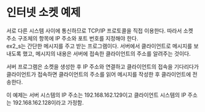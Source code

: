 # 인터넷 소켓 예제

서로 다른 시스템 사이에 통신하므로 TCP/IP 프로토콜을 직접 이용한다. 따라서 소켓 주소 구조체의 항목에 IP 주소와 포트 번호를 지정해야 한다. </br>
ex2_s는 간단한 메시지를 주고 받는 프로그램이다. 서버에서 클라이언트로 메시지를 보내도록 했고, 메시지의 내용은 서버에 접속한 클라이언트의 주소를 알려주는 것이다.

서버 프로그램은 소켓을 생성한 후 IP 주소와 연결하고 클라이언트의 접속을 기다리다가 클라이언트가 접속하면 클라이언트의 주소를 읽어 메시지를 작성한 후 클라이언트에 전송한다.

이 예제는 서버 시스템의 IP 주소는 192.168.162.129이고 클라이언트 시스템의 IP 주소는 192.168.162.128이라고 가정함.
